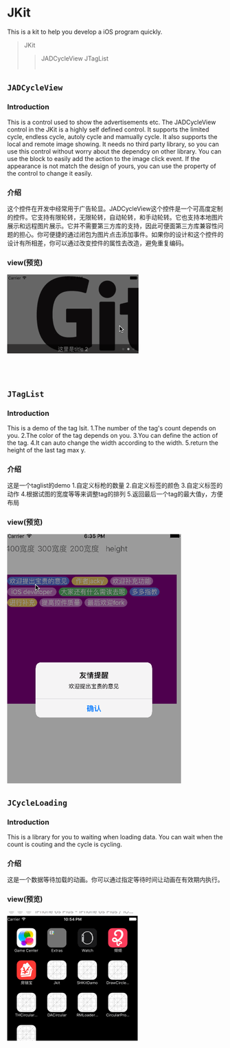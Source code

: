 # JKit<br>
This is a kit to help you develop a iOS program quickly.<br>
>JKit
>>JADCycleView
>>JTagList
<br><br>

## `JADCycleView`
### Introduction
This is a control used to show the advertisements etc. The JADCycleView control in the JKit is a highly self defined control. It supports the limited cycle, endless cycle, autoly cycle and mamually cycle. It also supports the local and remote image showing. It needs no third party library, so you can use this control without worry about the dependcy on other library. You can use the block to easily add the action to the image click event. If the appearance is not match the design of yours, you can use the property of the control to change it easily.<br>
### 介绍
这个控件在开发中经常用于广告轮显。JADCycleView这个控件是一个可高度定制的控件。它支持有限轮转，无限轮转，自动轮转，和手动轮转。它也支持本地图片展示和远程图片展示。它并不需要第三方库的支持，因此可便面第三方库兼容性问题的担心。你可便捷的通过闭包为图片点击添加事件。如果你的设计和这个控件的设计有所相差，你可以通过改变控件的属性去改造，避免重复编码。
### view(预览)
![image](https://github.com/jackytianhappy/JKit/blob/master/Jkit/JKitGifDemo/JCycleLoading.gif)  

<br><br>

## `JTagList`
### Introduction 
This is a demo of the tag lsit.
1.The number of the tag's count depends on you.
2.The color of the tag depends on you.
3.You can define the action of the tag.
4.It can auto change the width according to the width.
5.return the height of the last tag max y.
### 介绍
这是一个taglist的demo
1.自定义标枪的数量
2.自定义标签的颜色
3.自定义标签的动作
4.根据试图的宽度等等来调整tag的排列
5.返回最后一个tag的最大值y，方便布局
### view(预览)
![image](https://github.com/jackytianhappy/JTagList/blob/master/JTagList/tagintroduction.gif) 

## `JCycleLoading`
### Introduction 
This is a library for you to waiting when loading data. You can wait when the count is couting and the cycle is cycling. 
### 介绍
这是一个数据等待加载的动画。你可以通过指定等待时间让动画在有效期内执行。
### view(预览)
![image](https://github.com/jackytianhappy/JKit/blob/master/Jkit/JKitGifDemo/JADCycleView.gif)

